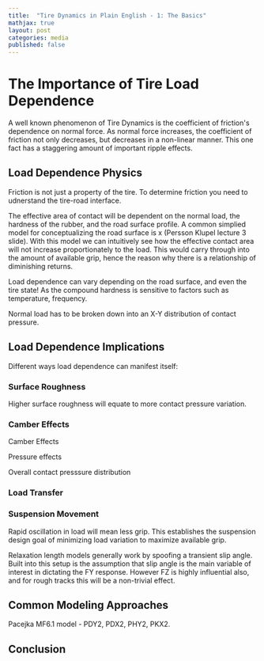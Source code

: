 ```yaml
---
title:  "Tire Dynamics in Plain English - 1: The Basics"
mathjax: true
layout: post
categories: media
published: false
---
```


# The Importance of Tire Load Dependence

A well known phenomenon of Tire Dynamics is the coefficient of friction's dependence on normal force. As normal force increases, the coefficient of friction not only decreases, but decreases in a non-linear manner. This one fact has a staggering amount of important ripple effects.  

## Load Dependence Physics
Friction is not just a property of the tire. To determine friction you need to udnerstand the tire-road interface.

The effective area of contact will be dependent on the normal load, the hardness of the rubber, and the road surface profile. A common simplied model for conceptualizing the road surface is x (Persson Klupel lecture 3 slide). With this model we can intuitively see how the effective contact area will not increase proportionately to the load. This would carry through into the amount of available grip, hence the reason why there is a relationship of diminishing returns.

Load dependence can vary depending on the road surface, and even the tire state! As the compound hardness is sensitive to factors such as temperature, frequency.

Normal load has to be broken down into an X-Y distribution of contact pressure.

## Load Dependence Implications
Different ways load dependence can manifest itself:

### Surface Roughness
Higher surface roughness will equate to more contact pressure variation.

### Camber Effects
Camber Effects

Pressure effects

Overall contact presssure distribution

### Load Transfer


### Suspension Movement
Rapid oscillation in load will mean less grip. This establishes the suspension design goal of minimizing load variation to maximize available grip.

Relaxation length models generally work by spoofing a transient slip angle. Built into this setup is the assumption that slip angle is the main variable of interest in dictating the FY response. However FZ is highly influential also, and for rough tracks this will be a non-trivial effect.

## Common Modeling Approaches
Pacejka MF6.1 model - PDY2, PDX2, PHY2, PKX2. 

## Conclusion





